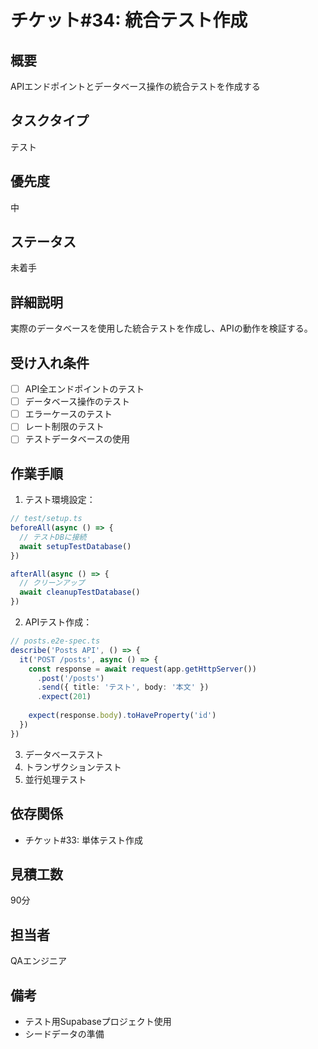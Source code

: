 # チケット#34: 統合テスト作成

## 概要
APIエンドポイントとデータベース操作の統合テストを作成する

## タスクタイプ
テスト

## 優先度
中

## ステータス
未着手

## 詳細説明
実際のデータベースを使用した統合テストを作成し、APIの動作を検証する。

## 受け入れ条件
- [ ] API全エンドポイントのテスト
- [ ] データベース操作のテスト
- [ ] エラーケースのテスト
- [ ] レート制限のテスト
- [ ] テストデータベースの使用

## 作業手順
1. テスト環境設定：
```typescript
// test/setup.ts
beforeAll(async () => {
  // テストDBに接続
  await setupTestDatabase()
})

afterAll(async () => {
  // クリーンアップ
  await cleanupTestDatabase()
})
```
2. APIテスト作成：
```typescript
// posts.e2e-spec.ts
describe('Posts API', () => {
  it('POST /posts', async () => {
    const response = await request(app.getHttpServer())
      .post('/posts')
      .send({ title: 'テスト', body: '本文' })
      .expect(201)
    
    expect(response.body).toHaveProperty('id')
  })
})
```
3. データベーステスト
4. トランザクションテスト
5. 並行処理テスト

## 依存関係
- チケット#33: 単体テスト作成

## 見積工数
90分

## 担当者
QAエンジニア

## 備考
- テスト用Supabaseプロジェクト使用
- シードデータの準備